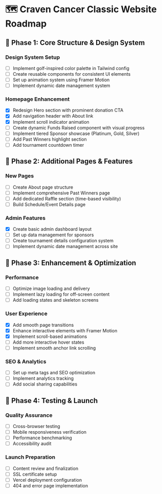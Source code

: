 # 🗺️ Craven Cancer Classic Website Roadmap

## 🎯 Phase 1: Core Structure & Design System

### Design System Setup
- [ ] Implement golf-inspired color palette in Tailwind config
- [ ] Create reusable components for consistent UI elements
- [ ] Set up animation system using Framer Motion
- [ ] Implement dynamic date management system

### Homepage Enhancement
- [x] Redesign Hero section with prominent donation CTA
- [x] Add navigation header with About link
- [x] Implement scroll indicator animation
- [ ] Create dynamic Funds Raised component with visual progress
- [ ] Implement tiered Sponsor showcase (Platinum, Gold, Silver)
- [ ] Add Past Winners highlight section
- [ ] Add tournament countdown timer

## 🎯 Phase 2: Additional Pages & Features

### New Pages
- [ ] Create About page structure
- [ ] Implement comprehensive Past Winners page
- [ ] Add dedicated Raffle section (time-based visibility)
- [ ] Build Schedule/Event Details page

### Admin Features
- [x] Create basic admin dashboard layout
- [ ] Set up data management for sponsors
- [ ] Create tournament details configuration system
- [ ] Implement dynamic date management across site

## 🎯 Phase 3: Enhancement & Optimization

### Performance
- [ ] Optimize image loading and delivery
- [ ] Implement lazy loading for off-screen content
- [ ] Add loading states and skeleton screens

### User Experience
- [x] Add smooth page transitions
- [x] Enhance interactive elements with Framer Motion
- [x] Implement scroll-based animations
- [ ] Add more interactive hover states
- [ ] Implement smooth anchor link scrolling

### SEO & Analytics
- [ ] Set up meta tags and SEO optimization
- [ ] Implement analytics tracking
- [ ] Add social sharing capabilities

## 🎯 Phase 4: Testing & Launch

### Quality Assurance
- [ ] Cross-browser testing
- [ ] Mobile responsiveness verification
- [ ] Performance benchmarking
- [ ] Accessibility audit

### Launch Preparation
- [ ] Content review and finalization
- [ ] SSL certificate setup
- [ ] Vercel deployment configuration
- [ ] 404 and error page implementation
